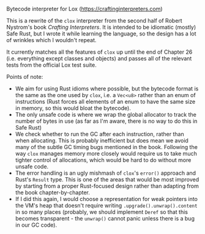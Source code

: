 Bytecode interpreter for Lox (https://craftinginterpreters.com)

This is a rewrite of the `clox` interpreter from the second half of Robert Nystrom's book _Crafting Interpreters_.
It is intended to be idiomatic (mostly) Safe Rust, but I wrote it while learning the language, so the design has a lot of wrinkles which I wouldn't repeat.

It currently matches all the features of `clox` up until the end of Chapter 26 (i.e. everything except classes and objects) and passes all of the relevant tests from the official Lox test suite.

Points of note:

- We aim for using Rust idioms where possible, but the bytecode format is the same as the one used by `clox`, i.e. a `Vec<u8>` rather than an enum of instructions (Rust forces all elements of an enum to have the same size in memory, so this would bloat the bytecode).
- The only unsafe code is where we wrap the global allocator to track the number of bytes in use (as far as I'm aware, there is no way to do this in Safe Rust)
- We check whether to run the GC after each instruction, rather than when allocating. This is probably inefficient but does mean we avoid many of the subtle GC timing bugs mentioned in the book. Following the way `clox` manages memory more closely would require us to take much tighter control of allocations, which would be hard to do without more unsafe code.
- The error handling is an ugly mishmash of `clox`'s `error()` approach and Rust's `Result` type. This is one of the areas that would be most improved by starting from a proper Rust-focused design rather than adapting from the book chapter-by-chapter.
- If I did this again, I would choose a representation for weak pointers into the VM's heap that doesn't require writing `.upgrade().unwrap().content` in so many places (probably, we should implement `Deref` so that this becomes transparent - the `unwrap()` cannot panic unless there is a bug in our GC code).
